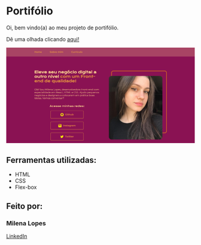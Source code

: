 # Portifólio
Oi, bem vindo(a) ao meu projeto de portifólio.

Dê uma olhada clicando [aqui!](https://portifolio-nemilapoles.vercel.app)

![image](https://raw.githubusercontent.com/nemilapoles/portifolio/main/PORT.png)

## Ferramentas utilizadas:
* HTML
* CSS
* Flex-box

## Feito por:
### **Milena Lopes**
[LinkedIn](https://www.linkedin.com/in/milena-lopes-87272825b/)
